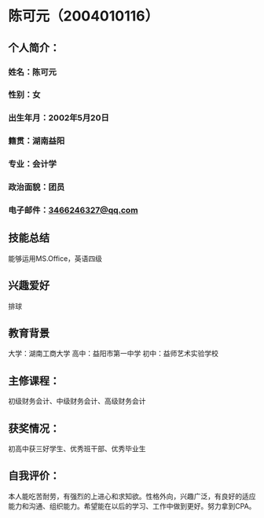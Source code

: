 # 陈可元（2004010116）
## 个人简介：
### 姓名：陈可元
### 性别：女
### 出生年月：2002年5月20日
### 籍贯：湖南益阳
### 专业：会计学
### 政治面貌：团员
### 电子邮件：3466246327@qq.com

## 技能总结
能够运用MS.Office，英语四级

## 兴趣爱好
排球

## 教育背景
大学：湖南工商大学
高中：益阳市第一中学
初中：益师艺术实验学校
## 主修课程：
初级财务会计、中级财务会计、高级财务会计
## 获奖情况：
初高中获三好学生、优秀班干部、优秀毕业生
## 自我评价：
本人能吃苦耐劳，有强烈的上进心和求知欲。性格外向，兴趣广泛，有良好的适应能力和沟通、组织能力。希望能在以后的学习、工作中做到更好。努力拿到CPA。
